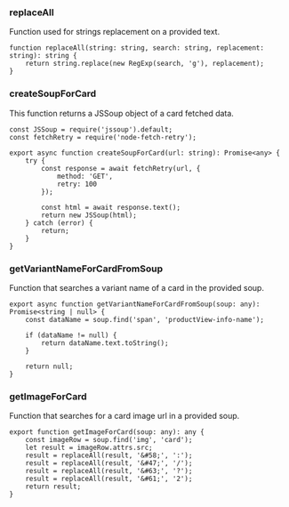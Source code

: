### replaceAll
Function used for strings replacement on a provided text.
```tsx
function replaceAll(string: string, search: string, replacement: string): string {
    return string.replace(new RegExp(search, 'g'), replacement);
}
```

### createSoupForCard
This function returns a JSSoup object of a card fetched data.
```tsx
const JSSoup = require('jssoup').default;
const fetchRetry = require('node-fetch-retry');

export async function createSoupForCard(url: string): Promise<any> {
    try {
        const response = await fetchRetry(url, {
            method: 'GET',
            retry: 100
        });

        const html = await response.text();
        return new JSSoup(html);
    } catch (error) {
        return;
    }
}
```

### getVariantNameForCardFromSoup
Function that searches a variant name of a card in the provided soup.
```tsx
export async function getVariantNameForCardFromSoup(soup: any): Promise<string | null> {
    const dataName = soup.find('span', 'productView-info-name');

    if (dataName != null) {
        return dataName.text.toString();
    }

    return null;
}
```

### getImageForCard
Function that searches for a card image url in a provided soup.
```tsx
export function getImageForCard(soup: any): any {
    const imageRow = soup.find('img', 'card');
    let result = imageRow.attrs.src;
    result = replaceAll(result, '&#58;', ':');
    result = replaceAll(result, '&#47;', '/');
    result = replaceAll(result, '&#63;', '?');
    result = replaceAll(result, '&#61;', '2');
    return result;
}
```